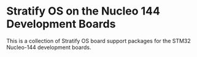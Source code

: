 # Stratify OS on the Nucleo 144 Development Boards

This is a collection of Stratify OS board support packages for the STM32 Nucleo-144 development boards.



